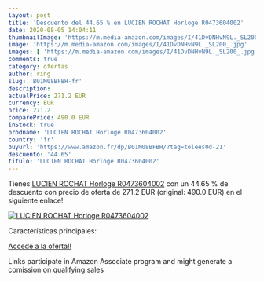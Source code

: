 ```yaml
---
layout: post
title: 'Descuento del 44.65 % en LUCIEN ROCHAT Horloge R0473604002'
date: 2020-08-05 14:04:11
thumbnailImage: 'https://m.media-amazon.com/images/I/41DvDNHvN9L._SL200_.jpg'
image: 'https://m.media-amazon.com/images/I/41DvDNHvN9L._SL200_.jpg'
images: [ 'https://m.media-amazon.com/images/I/41DvDNHvN9L._SL200_.jpg' ]
comments: true
category: ofertas
author: ring
slug: 'B01M08BFBH-fr'
description:
actualPrice: 271.2 EUR
currency: EUR
price: 271.2
comparePrice: 490.0 EUR
inStock: true
prodname: 'LUCIEN ROCHAT Horloge R0473604002'
country: 'fr'
buyurl: 'https://www.amazon.fr/dp/B01M08BFBH/?tag=tolees0d-21'
descuento: '44.65'
titulo: 'LUCIEN ROCHAT Horloge R0473604002'
---
```


Tienes [LUCIEN ROCHAT Horloge R0473604002](https://www.amazon.fr/dp/B01M08BFBH/?tag=tolees0d-21) con un 44.65 % de descuento con precio de oferta de 271.2 EUR (original: 490.0 EUR) en el siguiente enlace!

[![LUCIEN ROCHAT Horloge R0473604002](https://m.media-amazon.com/images/I/41DvDNHvN9L._SL200_.jpg)](https://www.amazon.fr/dp/B01M08BFBH/?tag=tolees0d-21)

Características principales:


[Accede a la oferta!!](https://www.amazon.fr/dp/B01M08BFBH/?tag=tolees0d-21)

Links participate in Amazon Associate program and might generate a comission on qualifying sales


